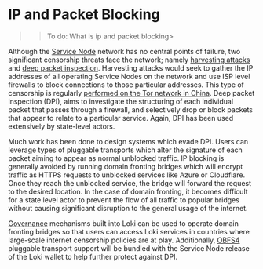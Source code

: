 # IP and Packet Blocking

>> To do: What is ip and packet blocking>

Although the [Service Node](../ServiceNodes/SNOverview.md) network has no central points of failure, two significant censorship threats face the network; namely [harvesting attacks](https://geti2p.net/en/docs/how/threat-model#harvesting) and [deep packet inspection](http://tec.gov.in/pdf/Studypaper/White%20paper%20on%20DPI.pdf). Harvesting attacks would seek to gather the IP addresses of all operating Service Nodes on the network and use ISP level firewalls to block connections to those particular addresses. This type of censorship is regularly [performed on the Tor network in China](https://arxiv.org/abs/1204.0447). Deep packet inspection (DPI), aims to investigate the structuring of each individual packet that passes through a firewall, and selectively drop or block packets that appear to relate to a particular service. Again, DPI has been used extensively by state-level actors.

Much work has been done to design systems which evade DPI. Users can leverage types of pluggable transports which alter the signature of each packet aiming to appear as normal unblocked traffic. IP blocking is generally avoided by running domain fronting bridges which will encrypt traffic as HTTPS requests to unblocked services like Azure or Cloudflare. Once they reach the unblocked service, the bridge will forward the request to the desired location. In the case of domain fronting, it becomes difficult for a state level actor to prevent the flow of all traffic to popular bridges without causing significant disruption to the general usage of the internet.

[Governance](../Governance/Governance.md) mechanisms built into Loki can be used to operate domain fronting bridges so that users can access Loki services in countries where large-scale internet censorship policies are at play. Additionally, [OBFS4](https://github.com/Yawning/obfs4) pluggable transport support will be bundled with the Service Node release of the Loki wallet to help further protect against DPI.
